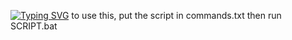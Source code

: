 [![Typing SVG](https://readme-typing-svg.demolab.com?font=Fira+Code&duration=1000&pause=1000&color=F70000&width=435&lines=%E2%9A%A0%EF%B8%8F%E2%9A%A0%EF%B8%8F%E2%9A%A0%EF%B8%8F%E2%9A%A0%EF%B8%8FREAD+ME+BRO%E2%9A%A0%EF%B8%8F%E2%9A%A0%EF%B8%8F%E2%9A%A0%EF%B8%8F%E2%9A%A0%EF%B8%8F)](https://git.io/typing-svg)
to use this, put the script in commands.txt then run SCRIPT.bat
